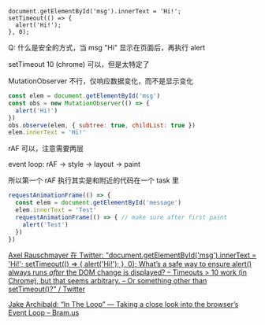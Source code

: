 ```
document.getElementById('msg').innerText = 'Hi!';
setTimeout(() => {
  alert('Hi!');
}, 0);
```

Q: 什么是安全的方式，当 msg "Hi" 显示在页面后，再执行 alert

setTimeout 10 (chrome) 可以，但是太特定了

MutationObserver 不行，仅响应数据变化，而不是显示变化

```js
const elem = document.getElementById('msg')
const obs = new MutationObserver(() => {
  alert('Hi!')
})
obs.observe(elem, { subtree: true, childList: true })
elem.innerText = 'Hi!'
```

rAF 可以，注意需要两层

event loop: rAF -> style -> layout -> paint

所以第一个 rAF 执行其实是和附近的代码在一个 task 里
```js
requestAnimationFrame(() => {
  const elem = document.getElementById('message')
  elem.innerText = 'Test'
  requestAnimationFrame(() => { // make sure after first paint
    alert('Test')
  })
})
```
[ Axel Rauschmayer 在 Twitter: "document.getElementById('msg').innerText = 'Hi!'; setTimeout(() =&gt; { alert('Hi!'); }, 0); What’s a safe way to ensure alert() always runs *after* the DOM change is displayed? – Timeouts &gt; 10 work (in Chrome), but that seems arbitrary. – Or something other than setTimeout()?" / Twitter](https://mobile.twitter.com/rauschma/status/1288868746682081285)

[Jake Archibald: “In The Loop” — Taking a close look into the browser’s Event Loop – Bram.us](https://www.bram.us/2018/02/09/jake-archibald-in-the-loop-taking-a-close-look-into-the-browsers-event-loop/)
